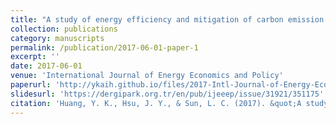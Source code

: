 ```yaml
---
title: "A study of energy efficiency and mitigation of carbon emission: Implication of decomposing energy intensity of manufacturing sector in Taiwan"
collection: publications
category: manuscripts
permalink: /publication/2017-06-01-paper-1
excerpt: ''
date: 2017-06-01
venue: 'International Journal of Energy Economics and Policy'
paperurl: 'http://ykaih.github.io/files/2017-Intl-Journal-of-Energy-Economics-and-Policy.pdf'
slidesurl: 'https://dergipark.org.tr/en/pub/ijeeep/issue/31921/351175' 
citation: 'Huang, Y. K., Hsu, J. Y., & Sun, L. C. (2017). &quot;A study of energy efficiency and mitigation of carbon emission: Implication of decomposing energy intensity of manufacturing sector in Taiwan.&quot; <i>International Journal of Energy Economics and Policy</i>. 7(2), 26-33.'
---
```

